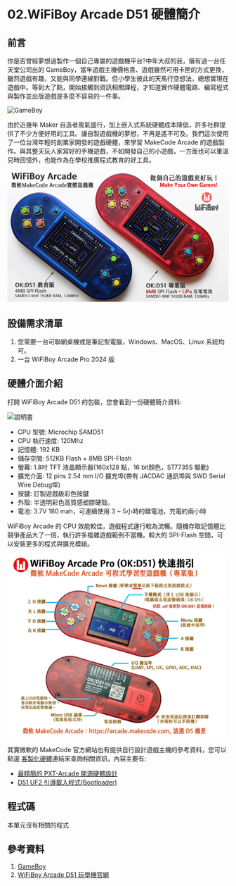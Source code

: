 # 02.WiFiBoy Arcade D51 硬體簡介

## 前言

你是否曾經夢想過製作一個自己專屬的遊戲機平台?中年大叔的我，擁有過一台任天堂公司出的 GameBoy，當年遊戲主機價格貴、遊戲雖然可用卡匣的方式更換，雖然遊戲有趣，又能與同學連線對戰。但小學生彼此的天馬行空想法，總想實現在遊戲中。等到大了點，開始接觸到資訊相關課程，才知道實作硬體電路、編寫程式與製作並出版遊戲是多麼不容易的一件事。

![GameBoy](https://upload.wikimedia.org/wikipedia/commons/thumb/7/7c/Game-Boy-FL.png/250px-Game-Boy-FL.png)

由於近幾年 Maker 自造者風氣盛行，加上嵌入式系統硬體成本降低，許多社群提供了不少方便好用的工具。讓自製遊戲機的夢想，不再是遙不可及。我們這次使用了一位台灣年輕的創業家開發的遊戲硬體，來學習 MakeCode Arcade 的遊戲製作。與其整天玩人家寫好的手機遊戲，不如開發自己的小遊戲，一方面也可以重溫兒時回憶外，也能作為在學校推廣程式教育的好工具。

![WiFiBoy Arcade](img/02/arcade02_01.png)

## 設備需求清單

1. 您需要一台可聯網桌機或是筆記型電腦，Windows、MacOS、Linux 系統均可。
2. 一台 WiFiBoy Arcade Pro 2024 版

## 硬體介面介紹

打開 WiFiBoy Arcade D51 的包裝，您會看到一份硬體簡介資料:

![說明書](img/02/)

* CPU 型號: Microchip SAMD51
* CPU 執行速度: 120Mhz
* 記憶體: 192 KB 
* 儲存空間: 512KB Flash + 8MB SPI-Flash
* 螢幕: 1.8吋 TFT 液晶顯示器(160x128 點，16 bit顏色，ST7735S 驅動)
* 擴充介面: 12 pins 2.54 mm I/O 擴充埠(帶有 JACDAC 通訊埠與 SWD Serial Wire Debug埠)
* 按鍵: 訂製遊戲級彩色按鍵
* 外殼: 半透明彩色高質感塑膠硬殼。
* 電池: 3.7V 180 mah，可連續使用 3 ~ 5小時的鋰電池，充電約兩小時

WiFiBoy Arcade 的 CPU 效能較佳，遊戲程式運行較為流暢。隨機存取記憶體比競爭產品大了一倍，執行許多複雜遊戲範例不當機。較大的 SPI-Flash 空間，可以安裝更多的程式與擴充模組。

![WiFiBoy Arcade D51 外觀介紹](img/02/arcade02_02.png)

其實微軟的 MakeCode 官方網站也有提供自行設計遊戲主機的參考資料，您可以點選 [客製化硬體](https://arcade.makecode.com/hardware/adding)連結來查詢相關資訊，內容主要有:

* [最精簡的 PXT-Arcade 開源硬體設計](https://github.com/microsoft/pxt-arcade-hardware-designs)
* [D51 UF2 引導載入程式(Bootloader)](https://github.com/microsoft/uf2-samdx1)


## 程式碼

本單元沒有相關的程式

## 參考資料

1. [GameBoy](https://zh.wikipedia.org/zh-tw/Game_Boy)
2. [WiFiBoy Arcade D51 玩學機官網](https://wifiboy.org/)